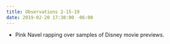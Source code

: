 ```yaml
---
title: Observations 2-15-19
date: 2019-02-20 17:38:00 -06:00
---
```


- Pink Navel rapping over samples of Disney movie previews.
